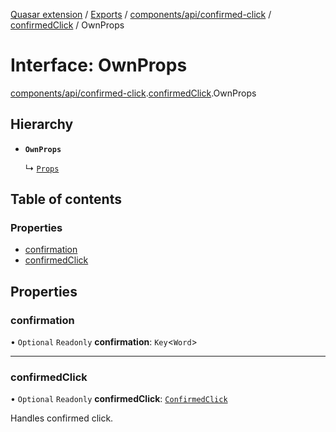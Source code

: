 [Quasar extension](../index.md) / [Exports](../modules.md) / [components/api/confirmed-click](../modules/components_api_confirmed_click.md) / [confirmedClick](../modules/components_api_confirmed_click.confirmedClick.md) / OwnProps

# Interface: OwnProps

[components/api/confirmed-click](../modules/components_api_confirmed_click.md).[confirmedClick](../modules/components_api_confirmed_click.confirmedClick.md).OwnProps

## Hierarchy

- **`OwnProps`**

  ↳ [`Props`](components_api_confirmed_click.confirmedClick.Props.md)

## Table of contents

### Properties

- [confirmation](components_api_confirmed_click.confirmedClick.OwnProps.md#confirmation)
- [confirmedClick](components_api_confirmed_click.confirmedClick.OwnProps.md#confirmedclick)

## Properties

### confirmation

• `Optional` `Readonly` **confirmation**: `Key`<`Word`\>

___

### confirmedClick

• `Optional` `Readonly` **confirmedClick**: [`ConfirmedClick`](components_api_confirmed_click.confirmedClick.ConfirmedClick.md)

Handles confirmed click.
